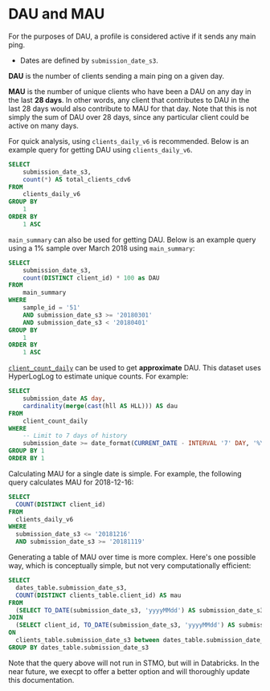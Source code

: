 # DAU and MAU

For the purposes of DAU, a profile is considered active if it sends any main ping.
* Dates are defined by `submission_date_s3`.

**DAU** is the number of clients sending a main ping on a given day.

**MAU** is the number of unique clients who have been a DAU on any day in the last **28 days**. In other words, any client that contributes to DAU in the last 28 days would also contribute to MAU for that day. Note that this is not simply the sum of DAU over 28 days, since any particular client could be active on many days.

For quick analysis, using `clients_daily_v6` is recommended. Below is an example query for getting DAU using `clients_daily_v6`.

```sql
SELECT
    submission_date_s3,
    count(*) AS total_clients_cdv6
FROM
    clients_daily_v6
GROUP BY
    1
ORDER BY
    1 ASC
```

`main_summary` can also be used for getting DAU. Below is an example query using a 1% sample over March 2018 using `main_summary`:

```sql
SELECT
    submission_date_s3,
    count(DISTINCT client_id) * 100 as DAU
FROM
    main_summary
WHERE
    sample_id = '51'
    AND submission_date_s3 >= '20180301'
    AND submission_date_s3 < '20180401'
GROUP BY
    1
ORDER BY
    1 ASC
```

[`client_count_daily`](../datasets/batch_view/client_count_daily/reference.md) can be used to get **approximate** DAU. This dataset uses HyperLogLog to estimate unique counts. For example:

```sql
SELECT
    submission_date AS day,
    cardinality(merge(cast(hll AS HLL))) AS dau
FROM
    client_count_daily
WHERE
    -- Limit to 7 days of history
    submission_date >= date_format(CURRENT_DATE - INTERVAL '7' DAY, '%Y%m%d')
GROUP BY 1
ORDER BY 1
```

Calculating MAU for a single date is simple.  For example, the following query calculates MAU for 2018-12-16:

```sql
SELECT
  COUNT(DISTINCT client_id)
FROM
  clients_daily_v6
WHERE
  submission_date_s3 <= '20181216'
  AND submission_date_s3 >= '20181119'
```
Generating a table of MAU over time is more complex.  Here's one possible way, which is conceptually simple, but not very computationally efficient:

```sql
SELECT
  dates_table.submission_date_s3,
  COUNT(DISTINCT clients_table.client_id) AS mau
FROM
  (SELECT TO_DATE(submission_date_s3, 'yyyyMMdd') AS submission_date_s3 FROM clients_daily_v6 WHERE submission_date_s3 >= '20181216' GROUP BY submission_date_s3) dates_table
JOIN
  (SELECT client_id, TO_DATE(submission_date_s3, 'yyyyMMdd') AS submission_date_s3 FROM clients_daily_v6 WHERE submission_date_s3 >= '20181119') clients_table
ON
  clients_table.submission_date_s3 between dates_table.submission_date_s3 - interval 27 day and dates_table.submission_date_s3
GROUP BY dates_table.submission_date_s3
```

Note that the query above will not run in STMO, but will in Databricks.  In the near future, we execpt to offer a better option and will thoroughly update this documentation.

